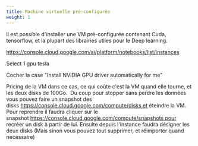 ```yaml
---
title: Machine virtuelle pré-configurée
weight: 1
---
```



Il est possible d'installer une VM pré-configurée contenant Cuda, tensorflow, et la plupart des librairies utiles pour le Deep learning.


https://console.cloud.google.com/ai/platform/notebooks/list/instances


Select 1 gpu tesla


Cocher la case "Install NVIDIA GPU driver automatically for me"


Pricing de la VM dans ce cas, ce qui coûte c'est la VM quand elle tourne, et les deux disks de 100Go. 
Du coup pour stopper sans perdre les données vous pouvez faire un snapshot des disks https://console.cloud.google.com/compute/disks et éteindre la VM. Pour reprendre il faudra cliquer sur le snapshot https://console.cloud.google.com/compute/snapshots pour recréer un disk à partir de lui. Ensuite depuis l'instance faudra désigner les deux disks
(Mais sinon vous pouvez tout supprimer, et réimporter quand nécessaire)
